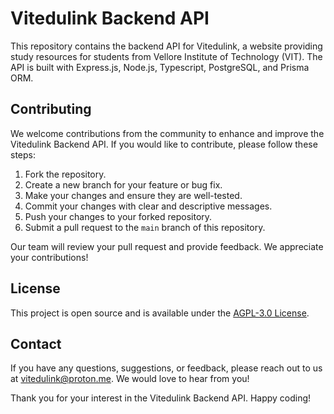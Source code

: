 # Vitedulink Backend API

This repository contains the backend API for Vitedulink, a website providing study resources for students from Vellore Institute of Technology (VIT). The API is built with Express.js, Node.js, Typescript, PostgreSQL, and Prisma ORM.

## Contributing

We welcome contributions from the community to enhance and improve the Vitedulink Backend API. If you would like to contribute, please follow these steps:

1. Fork the repository.
2. Create a new branch for your feature or bug fix.
3. Make your changes and ensure they are well-tested.
4. Commit your changes with clear and descriptive messages.
5. Push your changes to your forked repository.
6. Submit a pull request to the `main` branch of this repository.

Our team will review your pull request and provide feedback. We appreciate your contributions!

## License

This project is open source and is available under the [AGPL-3.0 License](). 

## Contact

If you have any questions, suggestions, or feedback, please reach out to us at [vitedulink@proton.me](mailto:vitedulink@proton.me). We would love to hear from you!

Thank you for your interest in the Vitedulink Backend API. Happy coding!
